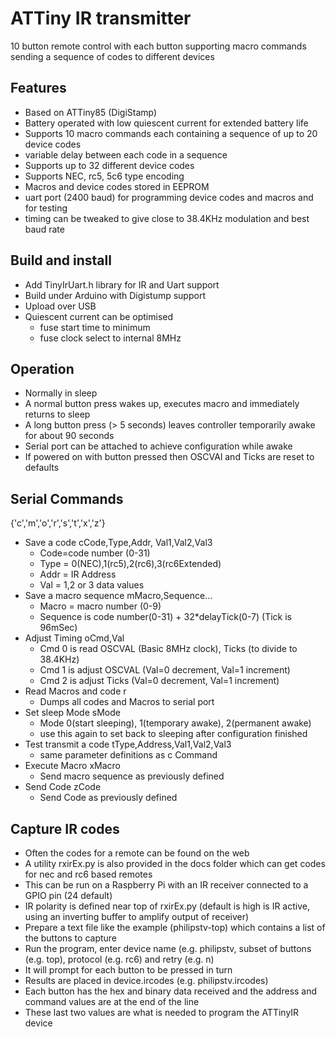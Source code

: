 # ATTiny IR transmitter
10 button remote control with each button supporting macro commands sending a sequence of codes to different devices

## Features
- Based on ATTiny85 (DigiStamp)
- Battery operated with low quiescent current for extended battery life
- Supports 10 macro commands each containing a sequence of up to 20 device codes
- variable delay between each code in a sequence
- Supports up to 32 different device codes
- Supports NEC, rc5, 5c6 type encoding
- Macros and device codes stored in EEPROM
- uart port (2400 baud) for programming device codes and macros and for testing
- timing can be tweaked to give close to 38.4KHz modulation and best baud rate

## Build and install
- Add TinyIrUart.h library for IR and Uart support
- Build under Arduino with Digistump support
- Upload over USB
- Quiescent current can be optimised
	- fuse start time to minimum
	- fuse clock select to internal 8MHz

## Operation
- Normally in sleep
- A normal button press wakes up, executes macro and immediately returns to sleep
- A long button press (> 5 seconds) leaves controller temporarily awake for about 90 seconds
- Serial port can be attached to achieve configuration while awake
- If powered on with button pressed then OSCVAl and Ticks are reset to defaults 

## Serial Commands
{'c','m','o','r','s','t','x','z'}
- Save a code cCode,Type,Addr, Val1,Val2,Val3
	- Code=code number (0-31)
	- Type = 0(NEC),1(rc5),2(rc6),3(rc6Extended)
	- Addr = IR Address
	- Val = 1,2 or 3 data values
- Save a macro sequence mMacro,Sequence...
	- Macro = macro number (0-9)
	- Sequence is code number(0-31) + 32*delayTick(0-7) (Tick is 96mSec)
- Adjust Timing oCmd,Val
	- Cmd 0 is read OSCVAL (Basic 8MHz clock), Ticks (to divide to 38.4KHz)
	- Cmd 1 is adjust OSCVAL (Val=0 decrement, Val=1 increment) 
	- Cmd 2 is adjust Ticks (Val=0 decrement, Val=1 increment) 
- Read Macros and code r
	- Dumps all codes and Macros to serial port
- Set sleep Mode sMode
	- Mode 0(start sleeping), 1(temporary awake), 2(permanent awake)
	- use this again to set back to sleeping after configuration finished
- Test transmit a code tType,Address,Val1,Val2,Val3
	- same parameter definitions as c Command
- Execute Macro xMacro
	- Send macro sequence as previously defined
- Send Code zCode
	- Send Code as previously defined

## Capture IR codes
- Often the codes for a remote can be found on the web
- A utility rxirEx.py is also provided in the docs folder which can get codes for nec and rc6 based remotes
- This can be run on a Raspberry Pi with an IR receiver connected to a GPIO pin (24 default)
- IR polarity is defined near top of rxirEx.py (default is high is IR active, using an inverting buffer to amplify output of receiver)
- Prepare a text file like the example (philipstv-top) which contains a list of the buttons to capture
- Run the program, enter device name (e.g. philipstv, subset of buttons (e.g. top), protocol (e.g. rc6) and retry (e.g. n)
- It will prompt for each button to be pressed in turn
- Results are placed in device.ircodes (e.g. philipstv.ircodes)
- Each button has the hex and binary data received and the address and command values are at the end of the line
- These last two values are what is needed to program the ATTinyIR device



